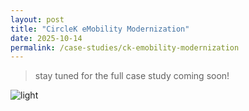 ```yaml
---
layout: post
title: "CircleK eMobility Modernization"
date: 2025-10-14
permalink: /case-studies/ck-emobility-modernization
---
```


> stay tuned for the full case study coming soon!

![light](/assets/ffc2025-ck-emobility.png)
